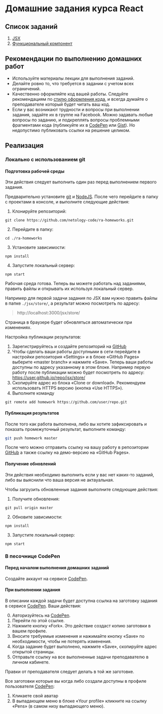 Домашние задания курса React
===

## Список заданий

1. [JSX](./jsx/)
2. [Функциональный компонент](./func-component/)

## Рекомендации по выполнению домашних работ

- Используйте материалы лекции для выполнения заданий.
- Делайте ровно то, что требуется в задании с учетом всех ограничений.
- Качественно оформляйте код вашей работы. Следуйте рекомендациям по [стилю оформления кода](https://netology-university.bitbucket.io/codestyle/), и всегда думайте о преподавателе который будет читать ваш код.
- Если у вас возникают трудности и вопросы при выполнении задания, задайте их в группе на Facebook. Можно задавать любые вопросы по заданию, и подкреплять вопросы проблемными фрагментами кода (публикуйте их в [CodePen] или [Gist]). Но недопустимо публиковать ссылки на решение целиком.

## Реализация

### Локально с использованием git

#### Подготовка рабочей среды

Эти действия следует выполнить один раз перед выполнением первого задания.

Предварительно установите [git] и [NodeJS]. После чего перейдите в папку с проектами в консоле, и выполните следующие действия:

1. Клонируйте репозиторий:
  ```
  git clone https://github.com/netology-code/ra-homeworks.git
  ```
2. Перейдите в папку:
  ```
  cd ./ra-homeworks
  ```
3. Установите зависимости:
  ```
  npm install
  ```
4. Запустите локальный сервер:
  ```
  npm start
  ```

Рабочая среда готова. Теперь вы можете работать над заданиями, править файлы и открывать их используя локальный сервер.

Например для первой задачи задания по JSX вам нужно править файлы в папке `./jsx/store/`, а результат можно посмотреть по адресу:

> http://localhost:3000/jsx/store/

Страница в браузере будет обновляться автоматически при изменениях.

Настройка публикации результатов:

1. Зарегистрируйтесь и создайте репозиторий на [GitHub]
2. Чтобы сделать ваши работы доступными в сети перейдите в настройки репозитория «Settings» и в блоке «GitHub Pages» выберите «master branch» и нажмите «Save». Теперь ваши работы доступны по адресу указанному в этом блоке. Например первую работу после публикации можно будет посмотреть по адресу:
  https://user.github.io/repo/jsx/store/
3. Скопируйте адрес из блока «Clone or download». Рекомендуем использовать HTTPS версию (кнопка «Use HTTPS»).
4. Выполните команду
  ```
  git remote add homework https://github.com/user/repo.git
  ```

#### Публикация результатов

После того как работа выполнена, либо вы хотите зафиксировать и показать промежуточный результат, выполните команду:
```bash
git push homework master
```

После чего можно отправить ссылку на вашу работу в репозитории [GitHub] а также ссылку на демо-версию на «GitHub Pages».

#### Получение обновлений

Эти действия необходимо выполнить если у вас нет каких-то заданий, либо вы выяснили что ваша версия не актауальная.

Чтобы загрузить обновленные задания выполните следующие действия:

1. Получите обновления:
  ```
  git pull origin master
  ```
2. Обновите зависимости:
  ```
  npm install
  ```
3. Запустите локальный сервер:
  ```
  npm start
  ```

### В песочнице CodePen

#### Перед началом выполнения домашних заданий

Создайте аккаунт на сервисе [CodePen].

#### При выполнении задания

В описании каждой задачи будет доступна ссылка на заготовку задания в сервисе [CodePen]. Ваши действия:

0. Авторизуйтесь на [CodePen].
1. Перейти по этой ссылке.
2. Нажмите кнопку «Fork». Это действие создаст копию заготовки в вашем профиле.
3. Вносите требуемые изменения и нажимайте кнопку «Save» по необходимости, чтобы не потерять изменения.
4. Когда задание будет выполнено, нажмите «Save», скопируйте адрес открытой страницы.
5. Отправьте ссылку на все выполненные задачи преподавателю в личном кабинете.

Правки от преподавателя следует делать в той же заготовке.

Все заготовки которые вы когда либо создали доступны в профиле пользователя [CodePen]:
1. Кликаете свой аватар
2. В выпадающем меню в блоке «Your profile» кликните на ссылку «Pens» (в самом низу выпадающего меню).


[git]: https://git-scm.com/
[NodeJS]: https://nodejs.org/
[GitHub]: https://github.com/
[CodePen]: https://codepen.io/
[Gist]: https://gist.github.com
